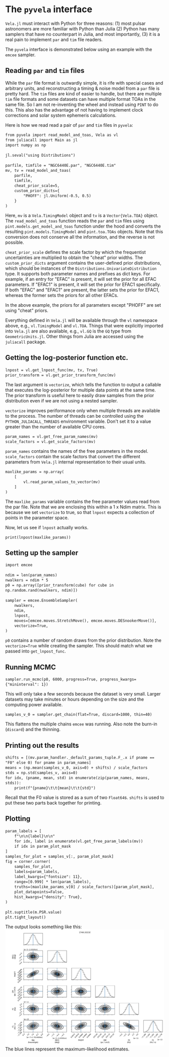 # The `pyvela` interface

`Vela.jl` must interact with Python for three reasons: (1) most pulsar astronomers are more 
familiar with Python than Julia (2) Python has many samplers that have no counterpart in 
Julia, and most importantly, (3) it is a real pain to implement `par` and `tim` file readers.

The `pyvela` interface is demonstrated below using an example with the `emcee` sampler.

## Reading `par` and `tim` files
While the `par` file format is outwardly simple, it is rife with special cases and arbitrary units,
and reconstructing a timing & noise model from a `par` file is pretty hard. The `tim` files are
kind of easier to handle, but there are multiple `tim` file formats and some datasets can have
multiple format TOAs in the same file. So I am not re-inventing the wheel and instead using
`PINT` to do this. This also has the advantage of not having to implement clock corrections and
solar system ephemeris calculations.

Here is how we read read a pair of `par` and `tim` files in `pyvela`:
```
from pyvela import read_model_and_toas, Vela as vl
from juliacall import Main as jl
import numpy as np

jl.seval("using Distributions")

parfile, timfile = "NGC6440E.par", "NGC6440E.tim"
mv, tv = read_model_and_toas(
    parfile, 
    timfile,
    cheat_prior_scale=5,
    custom_prior_dicts={
        "PHOFF": jl.Uniform(-0.5, 0.5)
    }
)
```
Here, `mv` is a `Vela.TimingModel` object and `tv` is a `Vector{Vela.TOA}` object. The `read_model_and_toas`
function reads the `par` and `tim` files using `pint.models.get_model_and_toas` function under the hood and
converts the resulting `pint.models.TimingModel` and `pint.toa.TOAs` objects. Note that this conversion does 
not conserve all the information, and the reverse is not possible. 

`cheat_prior_scale` defines the scale factor by which the frequentist uncertainties are multiplied to obtain the "cheat" prior widths. 
The `custom_prior_dicts` argument contains the user-defined prior distributions, which should be instances of the 
`Distributions.UnivariateDistribution` type. It supports both parameter names and prefixes as dict keys. For example,
if an entry for "EFAC" is present, it will set the prior for all EFAC parameters. If "EFAC1" is present, it will 
set the prior for EFAC1 specifically. If both "EFAC" and "EFAC1" are present, the latter sets the prior for EFAC1, whereas
the former sets the priors for all other EFACs. 

In the above example, the priors for all parameters except "PHOFF" are set using "cheat" priors.

Everything defined in `Vela.jl` will be available through the `vl` namespace above, e.g., `vl.TimingModel` and `vl.TOA`.
Things that were explicitly imported into `Vela.jl` are also available, e.g., `vl.GQ` is the `GQ` type from `GeometricUnits.jl`.
Other things from Julia are accessed using the `juliacall` package.

## Getting the log-posterior function etc.
```
lnpost = vl.get_lnpost_func(mv, tv, True)
prior_transform = vl.get_prior_transform_func(mv)
```
The last argument is `vectorize`, which tells the function to output a callable that executes 
the log-posterior for multiple data points at the same time. The prior transform is useful here
to easily draw samples from the prior distribution even if we are not using a nested sampler. 

`vectorize` improves periformance only when multiple threads are available to the process. The number of threads 
can be controlled using the `PYTHON_JULIACALL_THREADS` environment variable. Don't set it to a value greater
than the number of available CPU cores.

```
param_names = vl.get_free_param_names(mv)
scale_factors = vl.get_scale_factors(mv)
```
`param_names` contains the names of the free parameters in the model. `scale_factors` contain the
scale factors that convert the different parameters from `Vela.jl` internal representation to their
usual units. 

```
maxlike_params = np.array(
    [
        vl.read_param_values_to_vector(mv)
    ]
)
```
The `maxlike_params` variable contains the free parameter values read from the par file.
Note that we are enclosing this within a 1 x Ndim matrix. This is because we set `vectorize` 
to true, so that `lnpost` expects a collection of points in the parameter space. 

Now, let us see if `lnpost` actually works.
```
print(lnpost(maxlike_params))
```

## Setting up the sampler
```
import emcee

ndim = len(param_names)
nwalkers = ndim * 5
p0 = np.array([prior_transform(cube) for cube in np.random.rand(nwalkers, ndim)])

sampler = emcee.EnsembleSampler(
    nwalkers,
    ndim,
    lnpost,
    moves=[emcee.moves.StretchMove(), emcee.moves.DESnookerMove()],
    vectorize=True,
)
```
`p0` contains a number of random draws from the prior distribution. Note the `vectorize=True`
while creating the sampler. This should match what we passed into `get_lnpost_func`.

## Running MCMC
```
sampler.run_mcmc(p0, 6000, progress=True, progress_kwargs={"mininterval": 1})
```
This will only take a few seconds because the dataset is very small. Larger datasets may take
minutes or hours depending on the size and the computing power available.

```
samples_v_0 = sampler.get_chain(flat=True, discard=1000, thin=40)
```
This flattens the multiple chains `emcee` was running. Also note the burn-in (`discard`) 
and the thinning.

## Printing out the results
```
shifts = [(mv.param_handler._default_params_tuple.F_.x if pname == "F0" else 0) for pname in param_names]
means = (np.mean(samples_v_0, axis=0) + shifts) / scale_factors
stds = np.std(samples_v, axis=0)
for idx, (pname, mean, std) in enumerate(zip(param_names, means, stds)):
    print(f"{pname}\t\t{mean}\t\t{std}")
```
Recall that the F0 value is stored as a sum of two `Float64`s. `shifts` is used to put these two parts 
back together for printing. 

## Plotting
```
param_labels = [
    f"\n\n{label}\n\n"
    for idx, label in enumerate(vl.get_free_param_labels(mv))
    if idx in param_plot_mask
]
samples_for_plot = samples_v[:, param_plot_mask]
fig = corner.corner(
    samples_for_plot,
    labels=param_labels,
    label_kwargs={"fontsize": 11},
    range=[0.999] * len(param_labels),
    truths=(maxlike_params_v[0] / scale_factors)[param_plot_mask],
    plot_datapoints=False,
    hist_kwargs={"density": True},
)

plt.suptitle(m.PSR.value)
plt.tight_layout()
```

The output looks something like this:
![NGC6440E_posterior](NGC6440E_posterior.png)
The blue lines represent the maximum-likelihood estimates.
